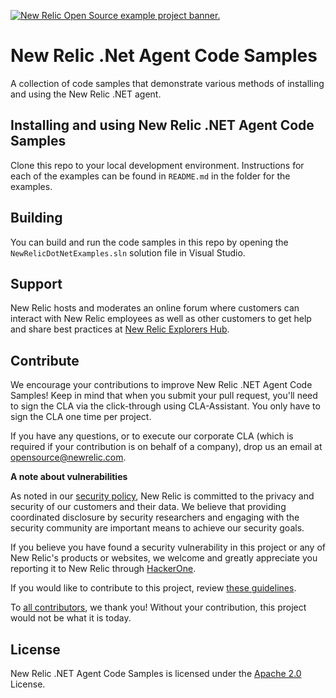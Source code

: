 <a href="https://opensource.newrelic.com/oss-category/#example-code"><picture><source media="(prefers-color-scheme: dark)" srcset="https://github.com/newrelic/opensource-website/raw/main/src/images/categories/dark/Example_Code.png"><source media="(prefers-color-scheme: light)" srcset="https://github.com/newrelic/opensource-website/raw/main/src/images/categories/Example_Code.png"><img alt="New Relic Open Source example project banner." src="https://github.com/newrelic/opensource-website/raw/main/src/images/categories/Example_Code.png"></picture></a>

# New Relic .Net Agent Code Samples

A collection of code samples that demonstrate various methods of installing and using the New Relic .NET agent.

## Installing and using New Relic .NET Agent Code Samples

Clone this repo to your local development environment. Instructions for each of the examples can be found in `README.md` in the folder for the examples.

## Building

You can build and run the code samples in this repo by opening the `NewRelicDotNetExamples.sln` solution file in Visual Studio.

## Support

New Relic hosts and moderates an online forum where customers can interact with New Relic employees as well as other customers to get help and share best practices at [New Relic Explorers Hub](forum.newrelic.com).

## Contribute

We encourage your contributions to improve New Relic .NET Agent Code Samples! Keep in mind that when you submit your pull request, you'll need to sign the CLA via the click-through using CLA-Assistant. You only have to sign the CLA one time per project.

If you have any questions, or to execute our corporate CLA (which is required if your contribution is on behalf of a company), drop us an email at opensource@newrelic.com.

**A note about vulnerabilities**

As noted in our [security policy](../../security/policy), New Relic is committed to the privacy and security of our customers and their data. We believe that providing coordinated disclosure by security researchers and engaging with the security community are important means to achieve our security goals.

If you believe you have found a security vulnerability in this project or any of New Relic's products or websites, we welcome and greatly appreciate you reporting it to New Relic through [HackerOne](https://hackerone.com/newrelic).

If you would like to contribute to this project, review [these guidelines](./CONTRIBUTING.md).

To [all contributors](https://github.com/newrelic/newrelic-dotnet-examples/graphs/contributors), we thank you!  Without your contribution, this project would not be what it is today.

## License
New Relic .NET Agent Code Samples is licensed under the [Apache 2.0](http://apache.org/licenses/LICENSE-2.0.txt) License.

